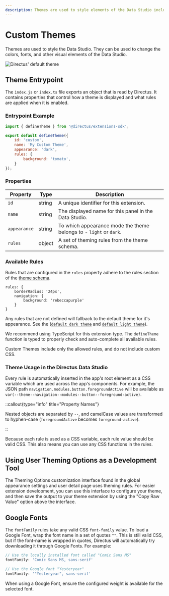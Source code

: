 ```yaml
---
description: Themes are used to style elements of the Data Studio including colors and fonts. 
---
```


# Custom Themes

Themes are used to style the Data Studio. They can be used to change the colors, fonts, and other visual elements of the Data Studio.

![Directus' default theme](https://product-team.directus.app/assets/91797ca8-68fa-4231-b143-8d5e134e9981.webp)

## Theme Entrypoint

The `index.js` or `index.ts` file exports an object that is read by Directus. It contains properties that control how a theme is displayed and what rules are applied when it is enabled.

### Entrypoint Example

```js
import { defineTheme } from '@directus/extensions-sdk';

export default defineTheme({
	id: 'custom',
	name: 'My Custom Theme',
	appearance: 'dark',
	rules: {
		background: 'tomato',
	}
});
```

### Properties

| Property    | Type   | Description                                                                                                        |
|-------------|--------|--------------------------------------------------------------------------------------------------------------------|
| `id`        | string | A unique identifier for this extension.          |
| `name`      | string | The displayed name for this panel in the Data Studio.                               |
| `appearance`| string | To which appearance mode the theme belongs to - `light` or `dark`.                                                  |
| `rules`     | object | A set of theming rules from the theme schema.                                                                      |
### Available Rules

Rules that are configured in the `rules` property adhere to the rules section of the [theme schema](https://github.com/directus/directus/blob/main/packages/themes/src/schemas/theme.ts).

```js{3-5}
rules: {
	borderRadius: '24px',
	navigation: {
		background: 'rebeccapurple'
	}
}
```

Any rules that are not defined will fallback to the default theme for it's appearance. See the
([`default dark theme`](https://github.com/directus/directus/blob/main/packages/themes/src/themes/dark/default.ts) and
[`default light theme`](https://github.com/directus/directus/blob/main/packages/themes/src/themes/dark/default.ts)).

We recommend using TypeScript for this extension type. The `defineTheme` function is typed to properly check and auto-complete all available rules.

Custom Themes include only the allowed rules, and do not include custom CSS.

### Theme Usage in the Directus Data Studio

Every rule is automatically inserted in the app's root element as a CSS variable which are used across the app's
components. For example, the JSON path `navigation.modules.button.foregroundActive` will be available as
`var(--theme--navigation--modules--button--foreground-active)`.

::callout{type="info" title="Property Names"}

Nested objects are separated by `--`, and camelCase values are transformed to hyphen-case (`foregroundActive` becomes `foreground-active`).

::

Because each rule is used as a CSS variable, each rule value should be valid CSS. This also means you can use any CSS
functions in the rules. 

## Using User Theming Options as a Development Tool

The Theming Options customization interface found in the global appearance settings and user detail page uses theming
rules. For easier extension development, you can use this interface to configure your theme, and then save the output to your theme extension by using the "Copy Raw Value" option above the interface.

## Google Fonts

The `fontFamily` rules take any valid CSS `font-family` value. To load a Google Font, wrap the font name in a set of
quotes `""`. This is still valid CSS, but if the font-name is wrapped in quotes, Directus will automatically try
downloading it through Google Fonts. For example:

```js
// Use the locally installed font called "Comic Sans MS"
fontFamily: 'Comic Sans MS, sans-serif'

// Use the Google font "Yesteryear"
fontFamily: '"Yesteryear", sans-serif'
```

When using a Google Font, ensure the configured weight is available for the selected font.
